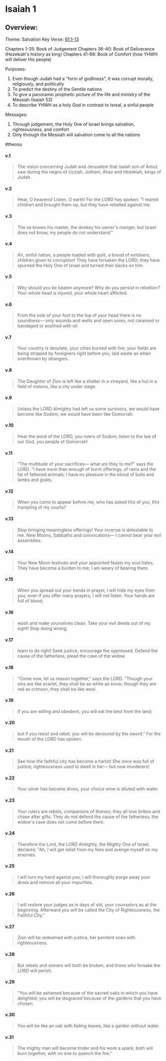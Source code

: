 # Isaiah 1

## Overview:

Theme: Salvation
Key Verse: [61:1-13](Isaiah61)

Chapters 1-35: Book of Judgement
Chapters 36-40: Book of Deliverance (Hezekiah's history as king)
Chapters 41-66: Book of Comfort (how YHWH will deliver His people)

Purposes:
1. Even though Judah had a "form of godliness", it was corrupt morally, religiously, and politically
2. To predict the destiny of the Gentile nations
3. To give a panoramic prophetic picture of the life and ministry of the Messiah (Isaiah 53)
4. To describe YHWH as a holy God in contrast to Isreal, a sinful people


Messages:
1. Through judgement, the Holy One of Israel brings salvation, righteousness, and comfort
2. Only through the Messiah will salvation come to all the nations

#theosu 

#### v.1
>The vision concerning Judah and Jerusalem that Isaiah son of Amoz saw during the reigns of Uzziah, Jotham, Ahaz and Hezekiah, kings of Judah.

#### v.2
>Hear, O heavens! Listen, O earth! For the LORD has spoken: "I reared children and brought them up, but they have rebelled against me.

#### v.3
>The ox knows his master, the donkey his owner's manger, but Israel does not know, my people do not understand."

#### v.4
>Ah, sinful nation, a people loaded with guilt, a brood of evildoers, children given to corruption! They have forsaken the LORD; they have spurned the Holy One of Israel and turned their backs on him.

#### v.5
>Why should you be beaten anymore? Why do you persist in rebellion? Your whole head is injured, your whole heart afflicted.

#### v.6
>From the sole of your foot to the top of your head there is no soundness— only wounds and welts and open sores, not cleansed or bandaged or soothed with oil.

#### v.7
>Your country is desolate, your cities burned with fire; your fields are being stripped by foreigners right before you, laid waste as when overthrown by strangers.

#### v.8
>The Daughter of Zion is left like a shelter in a vineyard, like a hut in a field of melons, like a city under siege.

#### v.9
>Unless the LORD Almighty had left us some survivors, we would have become like Sodom, we would have been like Gomorrah.

#### v.10
>Hear the word of the LORD, you rulers of Sodom; listen to the law of our God, you people of Gomorrah!

#### v.11
>"The multitude of your sacrifices— what are they to me?" says the LORD. "I have more than enough of burnt offerings, of rams and the fat of fattened animals; I have no pleasure in the blood of bulls and lambs and goats.

#### v.12
>When you come to appear before me, who has asked this of you, this trampling of my courts?

#### v.13
>Stop bringing meaningless offerings! Your incense is detestable to me. New Moons, Sabbaths and convocations— I cannot bear your evil assemblies.

#### v.14
>Your New Moon festivals and your appointed feasts my soul hates. They have become a burden to me; I am weary of bearing them.

#### v.15
>When you spread out your hands in prayer, I will hide my eyes from you; even if you offer many prayers, I will not listen. Your hands are full of blood;

#### v.16
>wash and make yourselves clean. Take your evil deeds out of my sight! Stop doing wrong,

#### v.17
>learn to do right! Seek justice, encourage the oppressed. Defend the cause of the fatherless, plead the case of the widow.

#### v.18
>"Come now, let us reason together," says the LORD. "Though your sins are like scarlet, they shall be as white as snow; though they are red as crimson, they shall be like wool.

#### v.19
>If you are willing and obedient, you will eat the best from the land;

#### v.20
>but if you resist and rebel, you will be devoured by the sword." For the mouth of the LORD has spoken.

#### v.21
>See how the faithful city has become a harlot! She once was full of justice; righteousness used to dwell in her— but now murderers!

#### v.22
>Your silver has become dross, your choice wine is diluted with water.

#### v.23
>Your rulers are rebels, companions of thieves; they all love bribes and chase after gifts. They do not defend the cause of the fatherless; the widow's case does not come before them.

#### v.24
>Therefore the Lord, the LORD Almighty, the Mighty One of Israel, declares: "Ah, I will get relief from my foes and avenge myself on my enemies.

#### v.25
>I will turn my hand against you; I will thoroughly purge away your dross and remove all your impurities.

#### v.26
>I will restore your judges as in days of old, your counselors as at the beginning. Afterward you will be called the City of Righteousness, the Faithful City."

#### v.27
>Zion will be redeemed with justice, her penitent ones with righteousness.

#### v.28
>But rebels and sinners will both be broken, and those who forsake the LORD will perish.

#### v.29
>"You will be ashamed because of the sacred oaks in which you have delighted; you will be disgraced because of the gardens that you have chosen.

#### v.30
>You will be like an oak with fading leaves, like a garden without water.

#### v.31
>The mighty man will become tinder and his work a spark; both will burn together, with no one to quench the fire."




